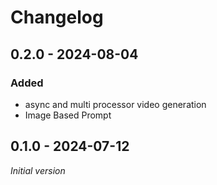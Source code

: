 # Changelog

## 0.2.0 - 2024-08-04

### Added

- async and multi processor video generation
- Image Based Prompt

## 0.1.0 - 2024-07-12

_Initial version_
